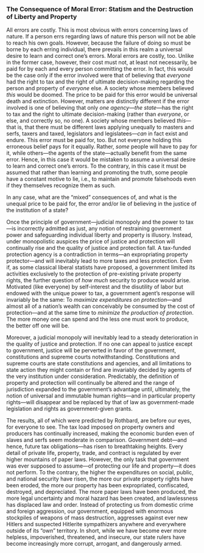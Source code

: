 ### The Consequence of Moral Error: Statism and the Destruction of Liberty and Property

All errors are costly. This is most obvious with errors concerning laws of nature. If a person errs regarding laws of nature this person will not be able to reach his own goals. However, because the failure of doing so must be borne by each erring individual, there prevails in this realm a universal desire to learn and correct one’s errors. Moral errors are costly, too. Unlike in the former case, however, their cost must not, at least not necessarily, be paid for by each and every person committing the error. In fact, this would be the case only if the error involved were that of believing that *everyone* had the right to tax and the right of ultimate decision-making regarding the person and property of *everyone* else. A society whose members believed *this* would be doomed. The price to be paid for this error would be universal death and extinction. However, matters are distinctly different if the error involved is one of believing that only *one agency*—*the state*—has the right to tax and the right to ultimate decision-making (rather than *everyone*, or else, and correctly so, no one). A society whose members believed *this*—that is, that there must be different laws applying unequally to masters and serfs, taxers and taxed, legislators and legislatees—*can* in fact exist and endure. This error must be paid for, too. But not everyone holding this erroneous belief pays for it equally. Rather, *some* people will have to pay for it, while others—the agents of the state—actually benefit from the same error. Hence, in this case it would be mistaken to assume a universal desire to learn and correct one’s errors. To the contrary, in this case it must be assumed that rather than learning and promoting the truth, some people have a constant motive to lie, i.e., to maintain and promote falsehoods even if they themselves recognize them as such.

In any case, what are the “mixed” consequences of, and what is the unequal price to be paid for, the error and/or lie of believing in the justice of the institution of a state?

Once the principle of government—judicial monopoly and the power to tax—is incorrectly admitted as just, any notion of restraining government power and safeguarding individual liberty and property is illusory. Instead, under monopolistic auspices the price of justice and protection will continually rise and the quality of justice and protection fall. A tax-funded protection agency is a contradiction in terms—an expropriating property protector—and will inevitably lead to more taxes and less protection. Even if, as some classical liberal statists have proposed, a government limited its activities exclusively to the protection of pre-existing private property rights, the further question of *how much* security to produce would arise. Motivated (like everyone) by self-interest and the disutility of labor but endowed with the unique power to tax, a government agent’s response will invariably be the same: To *maximize expenditures on protection*—and almost all of a nation’s wealth can conceivably be consumed by the cost of protection—and at the same time to *minimize the production of protection*. The more money one can spend and the less one must work to produce, the better off one will be.

Moreover, a judicial monopoly will inevitably lead to a steady deterioration in the quality of justice and protection. If no one can appeal to justice except to government, justice will be perverted in favor of the government, constitutions and supreme courts notwithstanding. Constitutions and supreme courts are state constitutions and agencies, and all limitations to state action they might contain or find are invariably decided by agents of the very institution under consideration. Predictably, the definition of property and protection will continually be altered and the range of jurisdiction expanded to the government’s advantage until, ultimately, the notion of universal and immutable human rights—and in particular property rights—will disappear and be replaced by that of law as government-made legislation and rights as government-given grants.

The results, all of which were predicted by Rothbard, are before our eyes, for everyone to see. The tax load imposed on property owners and producers has continually increased, making the economic burden even of slaves and serfs seem moderate in comparison. Government debt—and hence, future tax obligations—has risen to breathtaking heights. Every detail of private life, property, trade, and contract is regulated by ever higher mountains of paper laws. However, the only task that government was ever supposed to assume—of protecting our life and property—it does not perform. To the contrary, the higher the expenditures on social, public, and national security have risen, the more our private property rights have been eroded, the more our property has been expropriated, confiscated, destroyed, and depreciated. The more paper laws have been produced, the more legal uncertainty and moral hazard has been created, and lawlessness has displaced law and order. Instead of protecting us from domestic crime and foreign aggression, our government, equipped with enormous stockpiles of weapons of mass destruction, aggresses against ever new Hitlers and suspected Hitlerite sympathizers anywhere and everywhere outside of its “own” territory. In short, while we have become ever more helpless, impoverished, threatened, and insecure, our state rulers have become increasingly more corrupt, arrogant, and dangerously armed.